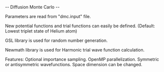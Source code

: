 -- Diffusion Monte Carlo --

Parameters are read from "dmc.input" file.

New potential functions and trial functions can easily 
be defined. (Default: Lowest triplet state of Helium atom) 

GSL library is used for random number generation.

Newmath library is used for Harmonic trial wave function calculation.

Features:
Optional importance sampling. 
OpenMP parallelization.
Symmetric or antisymmetric wavefunctions.
Space dimension can be changed.


